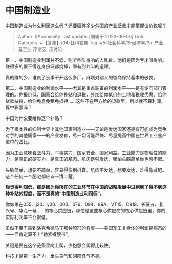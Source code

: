 # 中国制造业
[中国制造业为什么利润这么低？还要砸碎多少外国的产业壁垒才能掌握议价权呢？](https://www.zhihu.com/question/501377837/answer/3061798257)

> Author: #Anonymity
> Last update: [编辑于 2023-06-06]
> Link:
> Category: #【答集】/04-社科答集
> Tag: #5-社会科学/3-经济学/3a-产业与工业
> 评论区:
> 泛讨论:

第一，中国制造业利润并不低，别听些叫得响的人乱扯。他们是因为亏才叫得响。赚得多的恨不得连身份证都烧掉，哪有到处叫的道理。

真的赚的少，谁疯了没事干开这么多厂，麻烦对别人的智商保持基本的敬畏。

第二，中国制造业的利润水平——尤其是重点装备的利润水平——是有专门部门管理的。你报价低，国家会给你补贴和退税，外加给你低价的土地和税收优惠、给你贷款扶持、给你免息免租免抵押……这些不在甲方给的货款里，所以就不算利润，算中彩票吗？

中国为什么要给你这个补贴？

为了根本性的抑制世界上其他国家制造业——无论是发达国家还是有可能成为竞争对手的其他国家——的产业发育，尽一切可能尽快、尽量提高中国在世界工业总产值中的占比。

因为工业意味着战斗力、军事实力、国家安全、国家利益。工业能力是物理性的能力，是真正的硬实力，是真正的肌肉。肌肉足够发达，哪怕头脑简单你也惹不起。

头脑简单，想要不简单，容易得像刷抖音。肌肉不发达，想要发达，难得像减肥。这个任何一个肥宅都应该一清二楚。

**你觉得利润低，那是因为你所在的工业环节在中国的战略发展中过剩到了得不到这种补贴的程度，而不是真的“中国制造业利润低”。**

你如果在055、j20、y20、003、076、094、99A、VT15、C919、长征五、复兴号、华龙一号……的核心供应链，哪怕是这些核心供应商的核心供应链里，你的实际利润率不会很低。

虽然不至于高到洛克希德马丁那种畸形的程度——美国军工复合体的利润是病态的——但肯定算不上“勒紧裤腰带”。

关键是要在这个链条里向上爬，少抱怨会爬得比较快。

科技才是第一生产力，垂头丧气和阴阳怪气不是。
